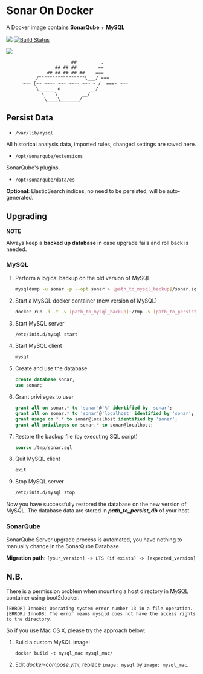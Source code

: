 # Sonar On Docker

A Docker image contains **SonarQube** + **MySQL**

[![](https://img.shields.io/badge/Docker%20Hub-info-blue.svg)](https://hub.docker.com/r/thyrlian/sonar/)
[![Build Status](https://travis-ci.org/thyrlian/SonarOnDocker.svg?branch=master)](https://travis-ci.org/thyrlian/SonarOnDocker)

<img src="https://github.com/thyrlian/SonarOnDocker/blob/master/Banner.png">

```
                        ##         .
                  ## ## ##        ==
               ## ## ## ## ##    ===
           /"""""""""""""""""\___/ ===
      ~~~ {~~ ~~~~ ~~~ ~~~~ ~~~ ~ /  ===- ~~~
           \______ o           __/
             \    \         __/
              \____\_______/
```

## Persist Data

* ```/var/lib/mysql```

All historical analysis data, imported rules, changed settings are saved here.

* ```/opt/sonarqube/extensions```

SonarQube's plugins.

* ```/opt/sonarqube/data/es```

**Optional**: ElasticSearch indices, no need to be persisted, will be auto-generated.

## Upgrading

**NOTE**

Always keep a **backed up database** in case upgrade fails and roll back is needed.

### MySQL

1. Perform a logical backup on the old version of MySQL

    ```bash
    mysqldump -u sonar -p --opt sonar > [path_to_mysql_backup]/sonar.sql
    ```

2. Start a MySQL docker container (new version of MySQL)

    ```bash
    docker run -i -t -v [path_to_mysql_backup]:/tmp -v [path_to_persist_db]:/var/lib/mysql mysql /bin/bash
    ```

3. Start MySQL server

    ```bash
    /etc/init.d/mysql start
    ```

4. Start MySQL client

    ```bash
    mysql
    ```

5. Create and use the database

    ```sql
    create database sonar;
    use sonar;
    ```

6. Grant privileges to user

    ```sql
    grant all on sonar.* to 'sonar'@'%' identified by 'sonar';
    grant all on sonar.* to 'sonar'@'localhost' identified by 'sonar';
    grant usage on *.* to sonar@localhost identified by 'sonar';
    grant all privileges on sonar.* to sonar@localhost;
    ```

7. Restore the backup file (by executing SQL script)

    ```sql
    source /tmp/sonar.sql
    ```

8. Quit MySQL client

    ```sql
    exit
    ```

9. Stop MySQL server

    ```bash
    /etc/init.d/mysql stop
    ```

Now you have successfully restored the database on the new version of MySQL.  The database data are stored in ***path_to_persist_db*** of your host.

### SonarQube

SonarQube Server upgrade process is automated, you have nothing to manually change in the SonarQube Database.

**Migration path**: `[your_version] -> LTS (if exists) -> [expected_version]`

## N.B.

There is a permission problem when mounting a host directory in MySQL container using boot2docker.

```console
[ERROR] InnoDB: Operating system error number 13 in a file operation.
[ERROR] InnoDB: The error means mysqld does not have the access rights to the directory.
```

So if you use Mac OS X, please try the approach below:

1. Build a custom MySQL image:

    ```console
    docker build -t mysql_mac mysql_mac/
    ```
2. Edit *docker-compose.yml*, replace `image: mysql` by `image: mysql_mac`.
